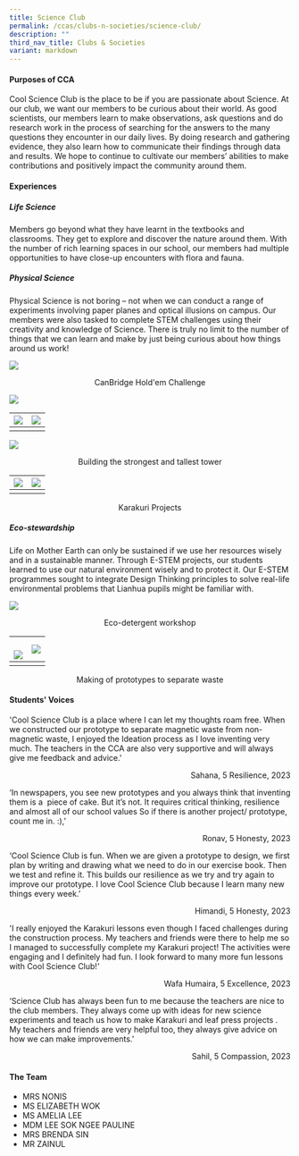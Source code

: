```yaml
---
title: Science Club
permalink: /ccas/clubs-n-societies/science-club/
description: ""
third_nav_title: Clubs & Societies
variant: markdown
---
```

#### Purposes of CCA

Cool Science Club is the place to be if you are passionate about Science. At our club, we want our members to be curious about their world. As good scientists, our members learn to make observations, ask questions and do research work in the process of searching for the answers to the many questions they encounter in our daily lives. By doing research and gathering evidence, they also learn how to communicate their findings through data and results. We hope to continue to cultivate our members’ abilities to make contributions and positively impact the community around them.

#### Experiences


##### Life Science

Members go beyond what they have learnt in the textbooks and classrooms. They get to explore and discover the nature around them. With the number of rich learning spaces in our school, our members had multiple opportunities to have close-up encounters with flora and fauna.


##### Physical Science

Physical Science is not boring – not when we can conduct a range of experiments involving paper planes and optical illusions on campus. Our members were also tasked to complete STEM challenges using their creativity and knowledge of Science. There is truly no limit to the number of things that we can learn and make by just being curious about how things around us work!

![](/images/CCAs/Science%20Club/canbridge%20hold_em.jpg)
<center>CanBridge Hold'em Challenge</center>

![](/images/CCAs/Science%20Club/copy%20of%20img_1650%20edited.jpg)

|  ![](/images/CCAs/Science%20Club/copy%20of%20img_1653%20edited.jpg) |  ![](/images/CCAs/Science%20Club/copy%20of%20img_2327%20edited.jpg)   |
|:-:|:-:|
|||

![](/images/CCAs/Science%20Club/copy%20of%20copy%20of%20img_2331%20edited.jpg)  
<center>Building the strongest and tallest tower</center>

|  ![](/images/CCAs/Science%20Club/img_9664%20edited.jpg) |  ![](/images/CCAs/Science%20Club/img_9667%20edited.jpg)  |
|:-:|:-:|
|||

<center>Karakuri Projects</center>

##### Eco-stewardship

Life on Mother Earth can only be sustained if we use her resources wisely and in a sustainable manner. Through E-STEM projects, our students learned to use our natural environment wisely and to protect it. Our E-STEM programmes sought to integrate Design Thinking principles to solve real-life environmental problems that Lianhua pupils might be familiar with.

![](/images/CCAs/Science%20Club/eco-detergent.JPG)
<center>Eco-detergent workshop</center>

|  <br>![](/images/CCAs/Science%20Club/e-stem%20waste%201.JPG)|  ![](/images/CCAs/Science%20Club/e-stem%20waste%202.JPG)  |
|:-:|:-:|
|||

<center>Making of prototypes to separate waste</center>

#### Students' Voices

'Cool Science Club is a place where I can let my thoughts roam free. When we constructed our prototype to separate magnetic waste from non-magnetic waste, I enjoyed the Ideation process as I love inventing very much. The teachers in the CCA are also very supportive and will always give me feedback and advice.'&nbsp;

  <p style="text-align: right"> Sahana, 5 Resilience, 2023<br></p>
  

‘In newspapers, you see new prototypes and you always think that inventing them is a&nbsp; piece of cake. But it’s not. It requires critical thinking, resilience and almost all of our school values So if there is another project/ prototype, count me in. :),’

  <p style="text-align: right"> Ronav, 5 Honesty, 2023<br></p>


‘Cool Science Club is fun. When we are given a prototype to design, we first plan by writing and drawing what we need to do in our exercise book. Then we test and refine it. This builds our resilience as we try and try again to improve our prototype. I love Cool Science Club because I learn many new things every week.’

  <p style="text-align: right"> Himandi, 5 Honesty, 2023<br></p>
  

'I really enjoyed the Karakuri lessons even though I faced challenges during the construction process. My teachers and friends were there to help me so I managed to successfully complete my Karakuri project! The activities were engaging and I definitely had fun. I look forward to many more fun lessons with Cool Science Club!'&nbsp;

  <p style="text-align: right"> Wafa Humaira, 5 Excellence, 2023<br></p>
  

‘Science Club has always been fun to me because the teachers are nice to the club members. They always come up with ideas for new science experiments and teach us how to make Karakuri and leaf press projects . My teachers and friends are very helpful too, they always give advice on how we can make improvements.’

  <p style="text-align: right"> Sahil, 5 Compassion, 2023<br></p>
	
#### The Team

* MRS NONIS
* MS ELIZABETH WOK
* MS AMELIA LEE
* MDM LEE SOK NGEE PAULINE
* MRS BRENDA SIN
* MR ZAINUL